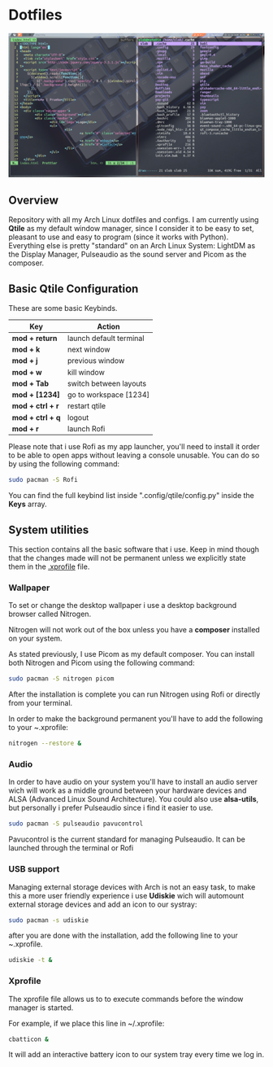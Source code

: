 # Dotfiles

![main](.screenshots/main.png)

## Overview

Repository with all my Arch Linux dotfiles and configs. I am currently using **Qtile** as my  default window manager, since I consider it to be easy to set, pleasant to use and easy to program (since it works with Python). Everything else is pretty "standard" on an Arch Linux System: LightDM as the Display Manager, Pulseaudio as the sound server and Picom as the composer.

## Basic Qtile Configuration

These are some basic Keybinds.  

| Key                  | Action                     |
| -------------------- | -------------------------- |
| **mod + return**     | launch default terminal    |
| **mod + k**          | next window                |
| **mod + j**          | previous window            |
| **mod + w**          | kill window                |
| **mod + Tab**        | switch between layouts     |
| **mod + [1234]**     | go to workspace [1234]     |
| **mod + ctrl + r**   | restart qtile              |
| **mod + ctrl + q**   | logout                     |
| **mod + r**          | launch Rofi                |

Please note that i use Rofi as my app launcher, you'll need to install it order to be able to open apps without leaving a console unusable. You can do so by using the following command:

```bash
sudo pacman -S Rofi
```

You can find the full keybind list inside ".config/qtile/config.py" inside the **Keys** array.

## System utilities

This section contains all the basic software that i use. Keep in mind though that the changes made will not be permanent unless we explicitly state them in the [.xprofile](#xprofile) file.

### Wallpaper

To set or change the desktop wallpaper i use a desktop background browser called Nitrogen.

Nitrogen will not work out of the box unless you have a **composer** installed on your system.

As stated previously, I use Picom as my default composer. You can install both Nitrogen and Picom using the following command:

```bash
sudo pacman -S nitrogen picom
```

After the installation is complete you can run Nitrogen using Rofi or directly from your terminal.

In order to make the background permanent you'll have to add the following to your ~.xprofile:

```bash
nitrogen --restore &
```

### Audio

In order to have audio on your system you'll have to install an audio server wich will work as a middle ground between your hardware devices and ALSA (Advanced Linux Sound Architecture). You could also use **alsa-utils**, but personally i prefer Pulseaudio since i find it easier to use.

```bash
sudo pacman -S pulseaudio pavucontrol
```

Pavucontrol is the current standard for managing Pulseaudio. It can be launched through the terminal or Rofi 

### USB support

Managing external storage devices with Arch is not an easy task, to make this a more user friendly experience i use **Udiskie** wich will automount external storage devices and add an icon to our systray:

```bash
sudo pacman -s udiskie
```

after you are done with the installation, add the following line to your ~.xprofile.

```bash
udiskie -t &
```

### Xprofile

The xprofile file allows us to to execute commands before the window manager is started.

For example, if we place this line in ~/.xprofile:

```bash
cbatticon &
```

It will add an interactive battery icon to our system tray every time we log in.


